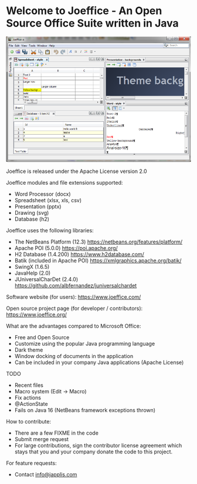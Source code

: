 # Welcome to Joeffice - An Open Source Office Suite written in Java

![Joeffice Screenshot](Tools/4square.png "Joeffice Screenshot")

Joeffice is released under the Apache License version 2.0

Joeffice modules and file extensions supported:
* Word Processor (docx)
* Spreadsheet (xlsx, xls, csv)
* Presentation (pptx)
* Drawing (svg)
* Database (h2)

Joeffice uses the following libraries:
* The NetBeans Platform (12.3) https://netbeans.org/features/platform/
* Apache POI (5.0.0) https://poi.apache.org/
* H2 Database (1.4.200) https://www.h2database.com/
* Batik (included in Apache POI) https://xmlgraphics.apache.org/batik/
* SwingX (1.6.5)
* JavaHelp (2.0)
* JUniversalCharDet (2.4.0) https://github.com/albfernandez/juniversalchardet

Software website (for users): 
https://www.joeffice.com/

Open source project page (for developer / contributors): 
https://www.joeffice.org/

What are the advantages compared to Microsoft Office:
* Free and Open Source
* Customize using the popular Java programming language
* Dark theme
* Window docking of documents in the application
* Can be included in your company Java applications (Apache License)

TODO
 * Recent files
 * Macro system (Edit -> Macro)
 * Fix actions
 * @ActionState
 * Fails on Java 16 (NetBeans framework exceptions thrown)

How to contribute:
 * There are a few FIXME in the code
 * Submit merge request
 * For large contributions, sign the contributor license agreement which stays that you and your company donate the code to this project.

For feature requests:
 * Contact info@japplis.com
